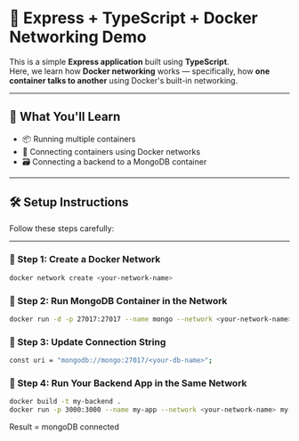 # 🚀 Express + TypeScript + Docker Networking Demo

This is a simple **Express application** built using **TypeScript**.  
Here, we learn how **Docker networking** works — specifically, how **one container talks to another** using Docker's built-in networking.

---

## 🧠 What You'll Learn

- 📦 Running multiple containers
- 🔗 Connecting containers using Docker networks
- 🗃️ Connecting a backend to a MongoDB container

---

## 🛠️ Setup Instructions

Follow these steps carefully:

---

### 🔧 Step 1: Create a Docker Network

```bash
docker network create <your-network-name>
```

### 🔧 Step 2: Run MongoDB Container in the Network
```bash
docker run -d -p 27017:27017 --name mongo --network <your-network-name> mongo
```

### 🔧 Step 3: Update Connection String
```bash
const uri = "mongodb://mongo:27017/<your-db-name>";
```

### 🔧 Step 4: Run Your Backend App in the Same Network
```bash
docker build -t my-backend .
docker run -p 3000:3000 --name my-app --network <your-network-name> my-backend
```
Result = mongoDB connected







